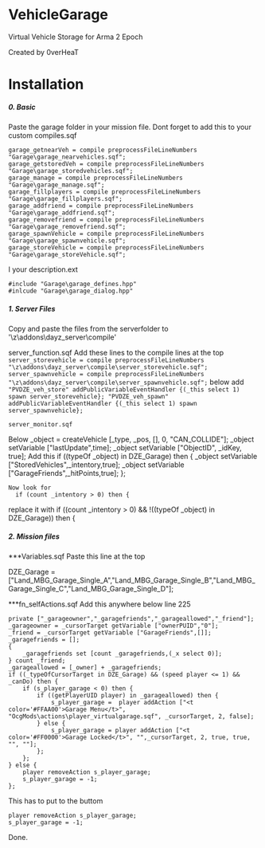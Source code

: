 VehicleGarage
=============

Virtual Vehicle Storage for Arma 2 Epoch 

Created by 0verHeaT

Installation
=============
##### 0. Basic
Paste the garage folder in your mission file.
Dont forget to add this to your custom compiles.sqf
  
	garage_getnearVeh = compile preprocessFileLineNumbers "Garage\garage_nearvehicles.sqf";
	garage_getstoredVeh = compile preprocessFileLineNumbers "Garage\garage_storedvehicles.sqf";
	garage_manage = compile preprocessFileLineNumbers "Garage\garage_manage.sqf";
	garage_fillplayers = compile preprocessFileLineNumbers "Garage\garage_fillplayers.sqf";
	garage_addfriend = compile preprocessFileLineNumbers "Garage\garage_addfriend.sqf";
	garage_removefriend = compile preprocessFileLineNumbers "Garage\garage_removefriend.sqf";
	garage_spawnVehicle = compile preprocessFileLineNumbers "Garage\garage_spawnvehicle.sqf";
	garage_storeVehicle = compile preprocessFileLineNumbers "Garage\garage_storeVehicle.sqf";
	
I your description.ext
	
	#include "Garage\garage_defines.hpp"
	#inlcude "Garage\garage_dialog.hpp"
	

##### 1. Server Files
  Copy and paste the files from the serverfolder to '\z\addons\dayz_server\compile\'
  
  server_function.sqf
  Add these lines to the compile lines at the top
		````
		server_storevehicle = compile preprocessFileLineNumbers "\z\addons\dayz_server\compile\server_storevehicle.sqf";
		server_spawnvehicle = compile preprocessFileLineNumbers "\z\addons\dayz_server\compile\server_spawnvehicle.sqf";
	 	````
  below add
  	````
	"PVDZE_veh_store" addPublicVariableEventHandler {(_this select 1) spawn server_storevehicle};
	"PVDZE_veh_spawn" addPublicVariableEventHandler {(_this select 1) spawn server_spawnvehicle};
  	````
  	
	server_monitor.sqf
  Below
  		_object = createVehicle [_type, _pos, [], 0, "CAN_COLLIDE"];
    	_object setVariable ["lastUpdate",time];
    	_object setVariable ["ObjectID", _idKey, true];
  Add this
    	if ((typeOf _object) in DZE_Garage) then {
				_object setVariable ["StoredVehicles",_intentory,true];
				_object setVariable ["GarageFriends",_hitPoints,true];
			};

	Now look for 
	  if (count _intentory > 0) then {
  replace it with 
    if ((count _intentory > 0) && !((typeOf _object) in DZE_Garage)) then {

##### 2. Mission files
  ***Variables.sqf
  Paste this line at the top
  
   DZE_Garage = ["Land_MBG_Garage_Single_A","Land_MBG_Garage_Single_B","Land_MBG_Garage_Single_C","Land_MBG_Garage_Single_D"];
  
  ***fn_selfActions.sqf
  Add this anywhere below line 225
  
  	private ["_garageowner","_garagefriends","_garageallowed","_friend"];
  	_garageowner = _cursorTarget getVariable ["ownerPUID","0"];
  	_friend = _cursorTarget getVariable ["GarageFriends",[]];
  	_garagefriends = [];
  	{
  		_garagefriends set [count _garagefriends,(_x select 0)];
  	} count _friend;
  	_garageallowed = [_owner] + _garagefriends;
  	if ((_typeOfCursorTarget in DZE_Garage) && (speed player <= 1) && _canDo) then {
  		if (s_player_garage < 0) then {
	  		if ((getPlayerUID player) in _garageallowed) then {
	  			s_player_garage =  player addAction ["<t color='#FFAA00'>Garage Menu</t>", "OcgMods\actions\player_virtualgarage.sqf", _cursorTarget, 2, false];
  			} else {
	  			s_player_garage = player addAction ["<t color='#FF0000'>Garage Locked</t>", "",_cursorTarget, 2, true, true, "", ""];	
	  		};
  		};
  	} else {
	  	player removeAction s_player_garage;
	  	s_player_garage = -1;		
  	};
  
  This has to put to the buttom

  	player removeAction s_player_garage;
  	s_player_garage = -1;
  	
Done.
